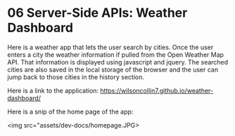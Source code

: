 # 06 Server-Side APIs: Weather Dashboard

Here is a weather app that lets the user search by cities. Once the user enters a city the weather information if pulled from the Open Weather Map API. That information is displayed using javascript and jquery. The searched cities are also saved in the local storage of the browser and the user can jump back to those cities in the history section.

Here is a link to the application: https://wilsoncollin7.github.io/weather-dashboard/

Here is a snip of the home page of the app:

<img src="assets/dev-docs/homepage.JPG>
